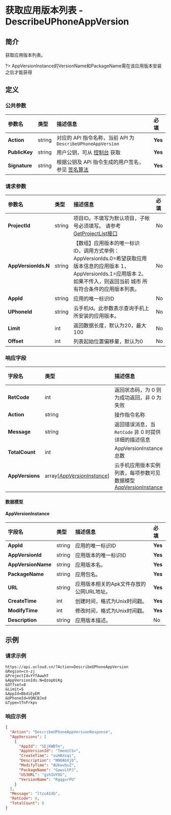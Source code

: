 # 获取应用版本列表 - DescribeUPhoneAppVersion

## 简介

获取应用版本列表。

?> AppVersionInstance的VersionName和PackageName需在该应用版本安装之后才能获得







## 定义

### 公共参数

| 参数名 | 类型 | 描述信息 | 必填 |
|:---|:---|:---|:---|
| **Action**     | string  | 对应的 API 指令名称，当前 API 为 `DescribeUPhoneAppVersion`                        | **Yes** |
| **PublicKey**  | string  | 用户公钥，可从 [控制台](https://console.ucloud.cn/uapi/apikey) 获取                                             | **Yes** |
| **Signature**  | string  | 根据公钥及 API 指令生成的用户签名，参见 [签名算法](api/summary/signature.md)  | **Yes** |

### 请求参数

| 参数名 | 类型 | 描述信息 | 必填 |
|:---|:---|:---|:---|
| **ProjectId** | string | 项目ID。不填写为默认项目，子帐号必须填写。 请参考[GetProjectList接口](https://docs.ucloud.cn/api/summary/get_project_list) |No|
| **AppVersionIds.N** | string | 【数组】应用版本的唯一标识 ID，调用方式举例：AppVersionIds.0=希望获取应用版本信息的应用版本 1，AppVersionIds.1=应用版本 2。 如果不传入，则返回当前 城市 所有符合条件的应用版本列表。 |No|
| **AppId** | string | 应用的唯一标识ID |No|
| **UPhoneId** | string | 云手机Id。此参数表示查询手机上所安装的应用版本。 |No|
| **Limit** | int | 返回数据长度，默认为20，最大100 |No|
| **Offset** | int | 列表起始位置偏移量，默认为0 |No|

### 响应字段

| 字段名 | 类型 | 描述信息 | 必填 |
|:---|:---|:---|:---|
| **RetCode** | int | 返回状态码，为 0 则为成功返回，非 0 为失败 |**Yes**|
| **Action** | string | 操作指令名称 |**Yes**|
| **Message** | string | 返回错误消息，当 `RetCode` 非 0 时提供详细的描述信息 |No|
| **TotalCount** | int | AppVersionInstance总数 |**Yes**|
| **AppVersions** | array[[*AppVersionInstance*](#AppVersionInstance)] | 云手机应用版本实例列表，每项参数可见数据模型 [AppVersionInstance](#AppVersionInstance) |**Yes**|

#### 数据模型


#### AppVersionInstance

| 字段名 | 类型 | 描述信息 | 必填 |
|:---|:---|:---|:---|
| **AppId** | string | 应用的唯一标识ID |**Yes**|
| **AppVersionId** | string | 应用版本的唯一标识ID |**Yes**|
| **AppVersionName** | string | 应用版本名。 |**Yes**|
| **PackageName** | string | 应用包名。 |**Yes**|
| **URL** | string | 应用版本相关的Apk文件存放的公网URL地址。<br /> |**Yes**|
| **CreateTime** | int | 创建时间，格式为Unix时间戳。 |**Yes**|
| **ModifyTime** | int | 修改时间，格式为Unix时间戳。 |**Yes**|
| **Description** | string | 应用版本描述。 |No|

## 示例

### 请求示例
    
```
https://api.ucloud.cn/?Action=DescribeUPhoneAppVersion
&Region=cn-zj
&ProjectId=YYfAwwhT
&AppVersionIds.N=QzopOiKg
&Offset=8
&Limit=5
&AppId=BbdiEyEM
&UPhoneId=VQNCBJxd
&Type=tTnFrkpv
```

### 响应示例
    
```json
{
  "Action": "DescribeUPhoneAppVersionResponse",
  "AppVersions": [
    {
      "AppId": "SEjKWBTm",
      "AppVersionId": "TmodzCSv",
      "CreateTime": "uuHAXsqi",
      "Description": "NNOAbXjb",
      "ModifyTime": "AUkwvbsZ",
      "PackageName": "GawsLtPJ",
      "US3URL": "gzhIUYOG",
      "VersionName": "RgqgxrPU"
    }
  ],
  "Message": "ltzcAIdb",
  "RetCode": 0,
  "TotalCount": 8
}
```





